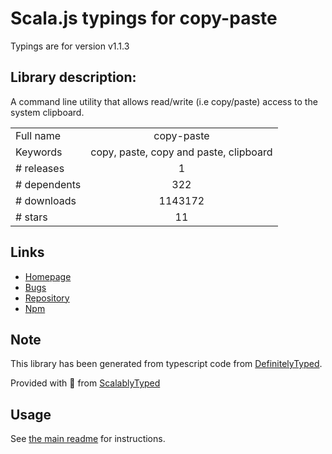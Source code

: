 
# Scala.js typings for copy-paste

Typings are for version v1.1.3

## Library description:
A command line utility that allows read/write (i.e copy/paste) access to the system clipboard.

|                    |                 |
| ------------------ | :-------------: |
| Full name          | copy-paste |
| Keywords           | copy, paste, copy and paste, clipboard |
| # releases         | 1 |
| # dependents       | 322 |
| # downloads        | 1143172 |
| # stars            | 11 |

## Links
- [Homepage](https://github.com/xavi-/node-copy-paste)
- [Bugs](https://github.com/xavi-/node-copy-paste/issues)
- [Repository](https://github.com/xavi-/node-copy-paste)
- [Npm](https://www.npmjs.com/package/copy-paste)
    


## Note
This library has been generated from typescript code from [DefinitelyTyped](https://definitelytyped.org).

Provided with :purple_heart: from [ScalablyTyped](https://github.com/oyvindberg/ScalablyTyped)

## Usage
See [the main readme](../../readme.md) for instructions.



